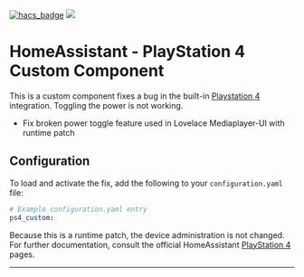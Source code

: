 [![hacs_badge](https://img.shields.io/badge/HACS-Custom-orange.svg)](https://github.com/hacs/integration)
[![](https://img.shields.io/badge/MAINTAINER-%40fleXible-red?style=flat)](https://github.com/fleXible)

# HomeAssistant - PlayStation 4 Custom Component

This is a custom component fixes a bug in the built-in [Playstation 4](https://www.home-assistant.io/integrations/ps4/) integration. Toggling the power is not working.

* Fix broken power toggle feature used in Lovelace Mediaplayer-UI with runtime patch

## Configuration

To load and activate the fix, add the following to your `configuration.yaml` file:

```yaml
# Example configuration.yaml entry
ps4_custom:
```

 Because this is a runtime patch, the device administration is not changed. 
 For further documentation, consult the official HomeAssistant [PlayStation 4](https://www.home-assistant.io/integrations/ps4/) pages.

***
